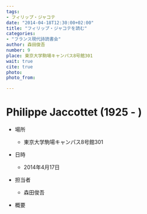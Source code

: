 ```yaml
---
tags:
- フィリップ・ジャコテ
date: "2014-04-18T12:30:00+02:00"
title: "フィリップ・ジャコテを読む"
categories:
- "フランス現代詩読書会"
author: 森田俊吾
number: 9
place: 東京大学駒場キャンパス8号館301
wait: true
cite: true
photo:
photo_from:

---
```


# Philippe Jaccottet (1925 - )


<!--more-->

* 場所

	- 東京大学駒場キャンパス8号館301

* 日時

	- 2014年4月17日

* 担当者

	- 森田俊吾

* 概要


